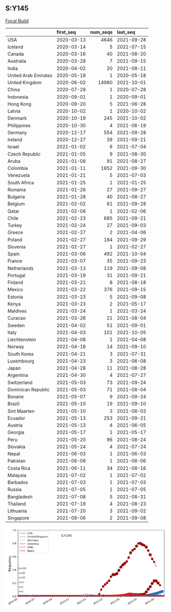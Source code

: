 

## S:Y145
[Focal Build](https://nextstrain.org/groups/neherlab/ncov/S.Y145?c=gt-S_145)

|                      | first_seq   |   num_seqs | last_seq   |
|:---------------------|:------------|-----------:|:-----------|
| USA                  | 2020-03-13  |       4646 | 2021-09-28 |
| Iceland              | 2020-03-14  |          5 | 2021-07-15 |
| Canada               | 2020-03-16  |         40 | 2021-08-20 |
| Australia            | 2020-03-28  |          7 | 2021-09-15 |
| India                | 2020-04-02  |         20 | 2021-08-11 |
| United Arab Emirates | 2020-05-18  |          1 | 2020-05-18 |
| United Kingdom       | 2020-06-02  |      14980 | 2021-10-01 |
| China                | 2020-07-28  |          1 | 2020-07-28 |
| Indonesia            | 2020-09-01  |          1 | 2020-09-01 |
| Hong Kong            | 2020-09-20  |          5 | 2021-06-28 |
| Latvia               | 2020-10-02  |          1 | 2020-10-02 |
| Denmark              | 2020-10-19  |        245 | 2021-10-02 |
| Philippines          | 2020-10-30  |          4 | 2021-06-19 |
| Germany              | 2020-12-17  |        554 | 2021-09-28 |
| Ireland              | 2020-12-27  |         39 | 2021-09-21 |
| Israel               | 2021-01-02  |          6 | 2021-07-04 |
| Czech Republic       | 2021-01-05  |          9 | 2021-08-30 |
| Aruba                | 2021-01-08  |         91 | 2021-08-27 |
| Colombia             | 2021-01-11  |       1652 | 2021-09-30 |
| Venezuela            | 2021-01-21  |          5 | 2021-07-03 |
| South Africa         | 2021-01-25  |          1 | 2021-01-25 |
| Romania              | 2021-01-26  |         27 | 2021-09-27 |
| Bulgaria             | 2021-01-28  |         40 | 2021-08-27 |
| Belgium              | 2021-02-02  |         61 | 2021-09-28 |
| Qatar                | 2021-02-06  |          1 | 2021-02-06 |
| Chile                | 2021-02-23  |        685 | 2021-09-21 |
| Turkey               | 2021-02-24  |         27 | 2021-09-03 |
| Greece               | 2021-02-27  |          2 | 2021-04-06 |
| Poland               | 2021-02-27  |        184 | 2021-09-29 |
| Slovenia             | 2021-02-27  |          1 | 2021-02-27 |
| Spain                | 2021-03-06  |        492 | 2021-10-04 |
| France               | 2021-03-07  |         35 | 2021-09-23 |
| Netherlands          | 2021-03-13  |        119 | 2021-09-08 |
| Portugal             | 2021-03-19  |         31 | 2021-09-21 |
| Finland              | 2021-03-21  |          8 | 2021-08-18 |
| Mexico               | 2021-03-22  |        376 | 2021-09-15 |
| Estonia              | 2021-03-23  |          5 | 2021-09-08 |
| Kenya                | 2021-03-23  |          2 | 2021-05-17 |
| Maldives             | 2021-03-24  |          1 | 2021-03-24 |
| Curacao              | 2021-03-26  |         21 | 2021-08-04 |
| Sweden               | 2021-04-02  |         51 | 2021-09-01 |
| Italy                | 2021-04-03  |        101 | 2021-10-05 |
| Liechtenstein        | 2021-04-08  |          1 | 2021-04-08 |
| Norway               | 2021-04-18  |         14 | 2021-09-10 |
| South Korea          | 2021-04-21  |          3 | 2021-07-31 |
| Luxembourg           | 2021-04-23  |          3 | 2021-06-08 |
| Japan                | 2021-04-28  |         11 | 2021-08-28 |
| Argentina            | 2021-04-30  |          4 | 2021-07-27 |
| Switzerland          | 2021-05-03  |         73 | 2021-09-24 |
| Dominican Republic   | 2021-05-03  |         71 | 2021-08-04 |
| Bonaire              | 2021-05-07  |          9 | 2021-09-24 |
| Brazil               | 2021-05-10  |         19 | 2021-09-10 |
| Sint Maarten         | 2021-05-10  |          3 | 2021-08-03 |
| Ecuador              | 2021-05-13  |        253 | 2021-09-21 |
| Austria              | 2021-05-13  |          4 | 2021-06-05 |
| Georgia              | 2021-05-17  |          1 | 2021-05-17 |
| Peru                 | 2021-05-20  |         96 | 2021-08-24 |
| Slovakia             | 2021-05-24  |          4 | 2021-07-24 |
| Nepal                | 2021-06-03  |          1 | 2021-06-03 |
| Pakistan             | 2021-06-06  |          1 | 2021-06-06 |
| Costa Rica           | 2021-06-11  |         34 | 2021-08-16 |
| Malaysia             | 2021-07-02  |          1 | 2021-07-02 |
| Barbados             | 2021-07-03  |          1 | 2021-07-03 |
| Russia               | 2021-07-05  |          1 | 2021-07-05 |
| Bangladesh           | 2021-07-08  |          5 | 2021-08-31 |
| Thailand             | 2021-07-19  |          4 | 2021-08-23 |
| Lithuania            | 2021-07-20  |          3 | 2021-09-02 |
| Singapore            | 2021-09-06  |          2 | 2021-09-08 |

![Overall trends S.Y145](/overall_trends_figures/overall_trends_S.Y145.png)